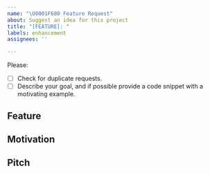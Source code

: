 ```yaml
---
name: "\U0001F680 Feature Request"
about: Suggest an idea for this project
title: "[FEATURE]: "
labels: enhancement
assignees: ''

---
```


Please:

- [ ] Check for duplicate requests.
- [ ] Describe your goal, and if possible provide a code snippet with a motivating example.

## Feature

<!-- A clear and concise description of the feature proposal -->

## Motivation

<!-- Please outline the motivation for the proposal. Is your feature request related to a problem? e.g., I'm always frustrated when [...]. If this is related to another GitHub issue, please link here too -->

## Pitch

<!-- A clear and concise description of what you want to happen. -->
